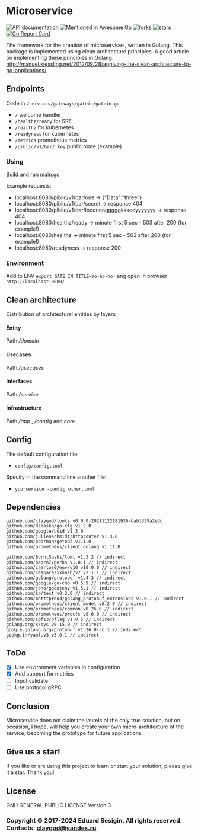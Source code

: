 # Microservice

[![API documentation](https://godoc.org/github.com/claygod/microservice?status.svg)](https://godoc.org/github.com/claygod/microservice)
[![Mentioned in Awesome Go](https://awesome.re/mentioned-badge.svg)](https://github.com/avelino/awesome-go)
[![forks](https://img.shields.io/github/forks/claygod/microservice)](https://github.com/claygod/microservice/network/members)
[![stars](https://img.shields.io/github/stars/claygod/microservice)](https://github.com/claygod/microservice/stargazers)
[![Go Report Card](https://goreportcard.com/badge/github.com/claygod/microservice)](https://goreportcard.com/report/github.com/claygod/microservice)

The framework for the creation of microservices, written in Golang. 
This package is implemented using clean architecture principles.
A good article on implementing these principles in Golang:
http://manuel.kiessling.net/2012/09/28/applying-the-clean-architecture-to-go-applications/

## Endpoints

Code in `/services/gateways/gatein/gatein.go`

- `/` welcome handler
- `/healthz/ready` for SRE
- `/healthz` for kubernetes
- `/readyness` for kubernetes
- `/metrics` prometheus metrics
- `/piblic/v1/bar/:key` public route (example)

### Using

Build and run main.go

Example requests:

- localhost:8080/piblic/v1/bar/one -> {"Data":"three"}
- localhost:8080/piblic/v1/bar/secret -> response 404
- localhost:8080/piblic/v1/bar/looonnngggggkkkeeyyyyyyy -> response 404
- localhost:8080/healthz/ready -> minute first 5 sec - 503 after 200 (for example!)
- localhost:8080/healthz -> minute first 5 sec - 503 after 200 (for example!)
- localhost:8080/readyness -> response 200

### Environment

Add to ENV `export GATE_IN_TITLE=Yo-ho-ho!`
ang open in browser `http://localhost:8080/`

## Clean architecture

Distribution of architectural entities by layers

#### Entity

Path */domain*

#### Usecases

Path */usecases*

#### Interfaces

Path */service*

#### Infrastructure

Path */app* , */config* and core

## Config

The default configuration file:
- `config/config.toml`

Specify in the command line another file:
- `yourservice -config other.toml`

## Dependencies

	github.com/claygod/tools v0.0.0-20211122181936-bab1329a2e3d
	github.com/dsbasko/go-cfg v1.2.0
	github.com/google/uuid v1.3.0
	github.com/julienschmidt/httprouter v1.3.0
	github.com/pborman/getopt v1.1.0
	github.com/prometheus/client_golang v1.11.0

	github.com/BurntSushi/toml v1.3.2 // indirect
	github.com/beorn7/perks v1.0.1 // indirect
	github.com/caarlos0/env/v10 v10.0.0 // indirect
	github.com/cespare/xxhash/v2 v2.1.1 // indirect
	github.com/golang/protobuf v1.4.3 // indirect
	github.com/google/go-cmp v0.5.9 // indirect
	github.com/joho/godotenv v1.5.1 // indirect
	github.com/kr/text v0.2.0 // indirect
	github.com/matttproud/golang_protobuf_extensions v1.0.1 // indirect
	github.com/prometheus/client_model v0.2.0 // indirect
	github.com/prometheus/common v0.26.0 // indirect
	github.com/prometheus/procfs v0.6.0 // indirect
	github.com/spf13/pflag v1.0.5 // indirect
	golang.org/x/sys v0.15.0 // indirect
	google.golang.org/protobuf v1.26.0-rc.1 // indirect
	gopkg.in/yaml.v3 v3.0.1 // indirect

## ToDo

- [x] Use environment variables in configuration
- [x] Add support for metrics
- [ ] Input validate
- [ ] Use protocol gRPC

## Conclusion

Microservice does not claim the laurels of the only true solution, but on occasion, I hope, will help you create your own micro-architecture of the service, becoming the prototype for future applications.

## Give us a star!

If you like or are using this project to learn or start your solution, please give it a star. Thank you!

## License

GNU GENERAL PUBLIC LICENSE Version 3

### Copyright © 2017-2024 Eduard Sesigin. All rights reserved. Contacts: claygod@yandex.ru
